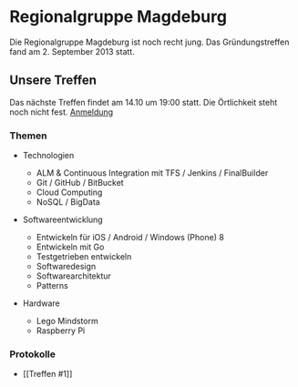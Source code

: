 # Regionalgruppe Magdeburg

Die Regionalgruppe Magdeburg ist noch recht jung. Das Gründungstreffen fand am 2. September 2013 statt. 

## Unsere Treffen
Das nächste Treffen findet am 14.10 um 19:00 statt. Die Örtlichkeit steht noch nicht fest. [Anmeldung](http://www.softwerkskammer.org/activities/magdeburg_treffen_2)

### Themen

* Technologien
    * ALM & Continuous Integration mit TFS / Jenkins / FinalBuilder
    * Git / GitHub / BitBucket
    * Cloud Computing
    * NoSQL / BigData


* Softwareentwicklung
    * Entwickeln für iOS / Android / Windows (Phone) 8
    * Entwickeln mit Go
    * Testgetrieben entwickeln
    * Softwaredesign
    * Softwarearchitektur
    * Patterns


* Hardware
    * Lego Mindstorm
    * Raspberry Pi


### Protokolle

* [[Treffen #1]]